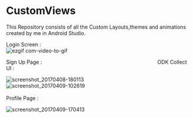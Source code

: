# CustomViews

This Repository consists of all the Custom Layouts,themes and animations created by me in Android Studio.

Login Screen : </br>
![ezgif com-video-to-gif](https://cloud.githubusercontent.com/assets/16780496/25385930/317a393e-29e3-11e7-881a-c513c50b3293.gif)

Sign Up Page :&nbsp;&nbsp;&nbsp;&nbsp;&nbsp;&nbsp; &nbsp;&nbsp;&nbsp; &nbsp;&nbsp;&nbsp; &nbsp;&nbsp;&nbsp; &nbsp;&nbsp;&nbsp; &nbsp;&nbsp;&nbsp; &nbsp;&nbsp;&nbsp; &nbsp;&nbsp;&nbsp; &nbsp;&nbsp;&nbsp; &nbsp;&nbsp;&nbsp; &nbsp;&nbsp;&nbsp; &nbsp;&nbsp;&nbsp;&nbsp;&nbsp; &nbsp;&nbsp;&nbsp;&nbsp;&nbsp; &nbsp;&nbsp;&nbsp;&nbsp;&nbsp; &nbsp;&nbsp;&nbsp;&nbsp;&nbsp; &nbsp;&nbsp;&nbsp;&nbsp;&nbsp; &nbsp;&nbsp; ODK Collect UI :  


![screenshot_20170408-180113](https://cloud.githubusercontent.com/assets/16780496/24834865/77a8eab8-1d0e-11e7-933d-09d07281e0c3.png)&nbsp;&nbsp;&nbsp;&nbsp;&nbsp;&nbsp;&nbsp;&nbsp;&nbsp;&nbsp;&nbsp;&nbsp;&nbsp;&nbsp;&nbsp;&nbsp;&nbsp;&nbsp;&nbsp;&nbsp;&nbsp;&nbsp;&nbsp;&nbsp;&nbsp;&nbsp;&nbsp;&nbsp;&nbsp;&nbsp;&nbsp;&nbsp;                                                                                             ![screenshot_20170409-102619](https://cloud.githubusercontent.com/assets/16780496/24834916/df97e89e-1d0f-11e7-9240-1bd3b65d844c.png) </br></br> 
Profile Page : 

![screenshot_20170409-170413](https://cloud.githubusercontent.com/assets/16780496/24838140/b237009c-1d5f-11e7-8c13-dd345f87430a.png)



